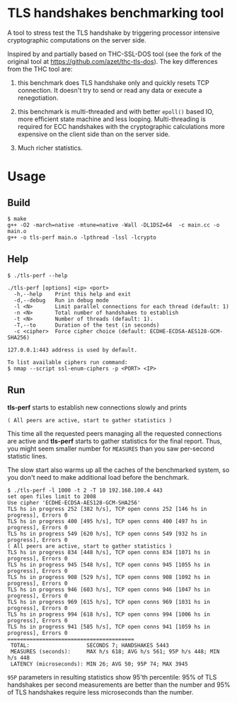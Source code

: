 # TLS handshakes benchmarking tool

A tool to stress test the TLS handshake by triggering processor intensive
cryptographic computations on the server side.

Inspired by and partially based on THC-SSL-DOS tool (see the fork of the
original tool at https://github.com/azet/thc-tls-dos). The key differences
from the THC tool are:

1. this benchmark does TLS handshake only and quickly resets TCP connection.
   It doesn't try to send or read any data or execute a renegotiation.

2. this benchmark is multi-threaded and with better `epoll()` based IO, more
   efficient state machine and less looping. Multi-threading is required for
   ECC handshakes with the cryptographic calculations more expensive on
   the client side than on the server side.

3. Much richer statistics.


# Usage

## Build
```
$ make
g++ -O2 -march=native -mtune=native -Wall -DL1DSZ=64  -c main.cc -o main.o
g++ -o tls-perf main.o -lpthread -lssl -lcrypto
```

## Help
```
$ ./tls-perf --help

./tls-perf [options] <ip> <port>
  -h,--help    Print this help and exit
  -d,--debug   Run in debug mode
  -l <N>       Limit parallel connections for each thread (default: 1)
  -n <N>       Total number of handshakes to establish
  -t <N>       Number of threads (default: 1).
  -T,--to      Duration of the test (in seconds)
  -c <cipher>  Force cipher choice (default: ECDHE-ECDSA-AES128-GCM-SHA256)

127.0.0.1:443 address is used by default.

To list available ciphers run command:
$ nmap --script ssl-enum-ciphers -p <PORT> <IP>
```

## Run

**tls-perf** starts to establish new connections slowly and prints
```
( All peers are active, start to gather statistics )
```
This time all the requested peers managing all the requested connections are
active and **tls-perf** starts to gather statistics for the final report. Thus,
you might seem smaller number for `MEASURES` than you saw per-second statistic
lines.

The slow start also warms up all the caches of the benchmarked system, so
you don't need to make additional load before the benchmark.

```
$ ./tls-perf -l 1000 -t 2 -T 10 192.168.100.4 443
set open files limit to 2008
Use cipher 'ECDHE-ECDSA-AES128-GCM-SHA256'
TLS hs in progress 252 [382 h/s], TCP open conns 252 [146 hs in progress], Errors 0
TLS hs in progress 400 [495 h/s], TCP open conns 400 [497 hs in progress], Errors 0
TLS hs in progress 549 [620 h/s], TCP open conns 549 [932 hs in progress], Errors 0
( All peers are active, start to gather statistics )
TLS hs in progress 834 [448 h/s], TCP open conns 834 [1071 hs in progress], Errors 0
TLS hs in progress 945 [548 h/s], TCP open conns 945 [1055 hs in progress], Errors 0
TLS hs in progress 908 [529 h/s], TCP open conns 908 [1092 hs in progress], Errors 0
TLS hs in progress 946 [603 h/s], TCP open conns 946 [1047 hs in progress], Errors 0
TLS hs in progress 969 [615 h/s], TCP open conns 969 [1031 hs in progress], Errors 0
TLS hs in progress 994 [618 h/s], TCP open conns 994 [1006 hs in progress], Errors 0
TLS hs in progress 941 [585 h/s], TCP open conns 941 [1059 hs in progress], Errors 0
========================================
 TOTAL:                  SECONDS 7; HANDSHAKES 5443
 MEASURES (seconds):     MAX h/s 618; AVG h/s 561; 95P h/s 448; MIN h/s 448
 LATENCY (microseconds): MIN 26; AVG 50; 95P 74; MAX 3945
```

`95P` parameters in resulting statistics show 95'th percentile: 95% of TLS
handshakes per second measurements are better than the number and 95% of TLS
handshakes require less microseconds than the number.

